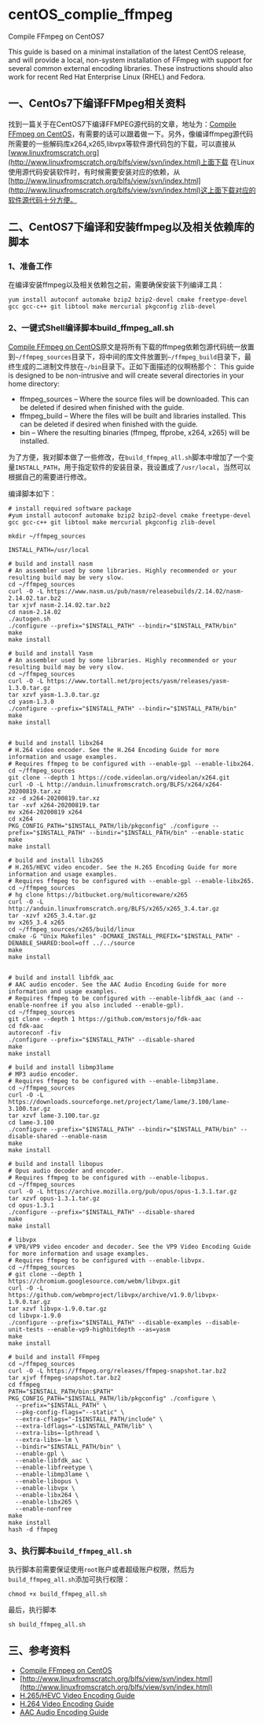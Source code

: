 # centOS_complie_ffmpeg
Compile FFmpeg on CentOS7

This guide is based on a minimal installation of the latest CentOS release, and will provide a local, non-system installation of FFmpeg with support for several common external encoding libraries. These instructions should also work for recent Red Hat Enterprise Linux (RHEL) and Fedora.

## 一、CentOs7下编译FFMpeg相关资料
   找到一篇关于在CentOS7下编译FFMPEG源代码的文章，地址为：[Compile FFmpeg on CentOS](https://trac.ffmpeg.org/wiki/CompilationGuide/Centos)，有需要的话可以跟着做一下。另外，像编译ffmpeg源代码所需要的一些解码库x264,x265,libvpx等软件源代码包的下载，可以直接从[www.linuxfromscratch.org](http://www.linuxfromscratch.org/blfs/view/svn/index.html)上面下载
在Linux使用源代码安装软件时，有时候需要安装对应的依赖，从[http://www.linuxfromscratch.org/blfs/view/svn/index.html](http://www.linuxfromscratch.org/blfs/view/svn/index.html)这上面下载对应的软件源代码十分方便。

## 二、CentOS7下编译和安装ffmpeg以及相关依赖库的脚本
### 1、准备工作
在编译安装ffmpeg以及相关依赖包之前，需要确保安装下列编译工具：
```shell
yum install autoconf automake bzip2 bzip2-devel cmake freetype-devel gcc gcc-c++ git libtool make mercurial pkgconfig zlib-devel
```

### 2、一键式Shell编译脚本build_ffmpeg_all.sh
[Compile FFmpeg on CentOS](https://trac.ffmpeg.org/wiki/CompilationGuide/Centos)原文是将所有下载的ffmpeg依赖包源代码统一放置到`~/ffmpeg_sources`目录下，将中间的库文件放置到`~/ffmpeg_build`目录下，最终生成的二进制文件放在`~/bin`目录下。正如下面描述的仪啊杨那个：
This guide is designed to be non-intrusive and will create several directories in your home directory:
- ffmpeg_sources – Where the source files will be downloaded. This can be deleted if desired when finished with the guide.
- ffmpeg_build – Where the files will be built and libraries installed. This can be deleted if desired when finished with the guide.
- bin – Where the resulting binaries (ffmpeg, ffprobe, x264, x265) will be installed.

为了方便，我对脚本做了一些修改，在`build_ffmpeg_all.sh`脚本中增加了一个变量`INSTALL_PATH`，用于指定软件的安装目录，我设置成了`/usr/local`，当然可以根据自己的需要进行修改。

编译脚本如下：
```shell
# install required software package
#yum install autoconf automake bzip2 bzip2-devel cmake freetype-devel gcc gcc-c++ git libtool make mercurial pkgconfig zlib-devel

mkdir ~/ffmpeg_sources

INSTALL_PATH=/usr/local

# build and install nasm
# An assembler used by some libraries. Highly recommended or your resulting build may be very slow.
cd ~/ffmpeg_sources
curl -O -L https://www.nasm.us/pub/nasm/releasebuilds/2.14.02/nasm-2.14.02.tar.bz2
tar xjvf nasm-2.14.02.tar.bz2
cd nasm-2.14.02
./autogen.sh
./configure --prefix="$INSTALL_PATH" --bindir="$INSTALL_PATH/bin"
make
make install

# build and install Yasm
# An assembler used by some libraries. Highly recommended or your resulting build may be very slow.
cd ~/ffmpeg_sources
curl -O -L https://www.tortall.net/projects/yasm/releases/yasm-1.3.0.tar.gz
tar xzvf yasm-1.3.0.tar.gz
cd yasm-1.3.0
./configure --prefix="$INSTALL_PATH" --bindir="$INSTALL_PATH/bin"
make
make install


# build and install libx264
# H.264 video encoder. See the H.264 Encoding Guide for more information and usage examples.
# Requires ffmpeg to be configured with --enable-gpl --enable-libx264.
cd ~/ffmpeg_sources
git clone --depth 1 https://code.videolan.org/videolan/x264.git
curl -O -L http://anduin.linuxfromscratch.org/BLFS/x264/x264-20200819.tar.xz
xz -d x264-20200819.tar.xz
tar -xvf x264-20200819.tar
mv x264-20200819 x264
cd x264
PKG_CONFIG_PATH="$INSTALL_PATH/lib/pkgconfig" ./configure --prefix="$INSTALL_PATH" --bindir="$INSTALL_PATH/bin" --enable-static
make
make install

# build and install libx265
# H.265/HEVC video encoder. See the H.265 Encoding Guide for more information and usage examples.
# Requires ffmpeg to be configured with --enable-gpl --enable-libx265.
cd ~/ffmpeg_sources
# hg clone https://bitbucket.org/multicoreware/x265
curl -O -L http://anduin.linuxfromscratch.org/BLFS/x265/x265_3.4.tar.gz
tar -xzvf x265_3.4.tar.gz
mv x265_3.4 x265
cd ~/ffmpeg_sources/x265/build/linux
cmake -G "Unix Makefiles" -DCMAKE_INSTALL_PREFIX="$INSTALL_PATH" -DENABLE_SHARED:bool=off ../../source
make
make install


# build and install libfdk_aac
# AAC audio encoder. See the AAC Audio Encoding Guide for more information and usage examples.
# Requires ffmpeg to be configured with --enable-libfdk_aac (and --enable-nonfree if you also included --enable-gpl).
cd ~/ffmpeg_sources
git clone --depth 1 https://github.com/mstorsjo/fdk-aac
cd fdk-aac
autoreconf -fiv
./configure --prefix="$INSTALL_PATH" --disable-shared
make
make install

# build and install libmp3lame
# MP3 audio encoder.
# Requires ffmpeg to be configured with --enable-libmp3lame.
cd ~/ffmpeg_sources
curl -O -L https://downloads.sourceforge.net/project/lame/lame/3.100/lame-3.100.tar.gz
tar xzvf lame-3.100.tar.gz
cd lame-3.100
./configure --prefix="$INSTALL_PATH" --bindir="$INSTALL_PATH/bin" --disable-shared --enable-nasm
make
make install

# build and install libopus
# Opus audio decoder and encoder.
# Requires ffmpeg to be configured with --enable-libopus.
cd ~/ffmpeg_sources
curl -O -L https://archive.mozilla.org/pub/opus/opus-1.3.1.tar.gz
tar xzvf opus-1.3.1.tar.gz
cd opus-1.3.1
./configure --prefix="$INSTALL_PATH" --disable-shared
make
make install

# libvpx
# VP8/VP9 video encoder and decoder. See the VP9 Video Encoding Guide for more information and usage examples.
# Requires ffmpeg to be configured with --enable-libvpx.
cd ~/ffmpeg_sources
# git clone --depth 1 https://chromium.googlesource.com/webm/libvpx.git
curl -O -L https://github.com/webmproject/libvpx/archive/v1.9.0/libvpx-1.9.0.tar.gz
tar xzvf libvpx-1.9.0.tar.gz
cd libvpx-1.9.0
./configure --prefix="$INSTALL_PATH" --disable-examples --disable-unit-tests --enable-vp9-highbitdepth --as=yasm
make
make install

# build and install FFmpeg
cd ~/ffmpeg_sources
curl -O -L https://ffmpeg.org/releases/ffmpeg-snapshot.tar.bz2
tar xjvf ffmpeg-snapshot.tar.bz2
cd ffmpeg
PATH="$INSTALL_PATH/bin:$PATH" PKG_CONFIG_PATH="$INSTALL_PATH/lib/pkgconfig" ./configure \
  --prefix="$INSTALL_PATH" \
  --pkg-config-flags="--static" \
  --extra-cflags="-I$INSTALL_PATH/include" \
  --extra-ldflags="-L$INSTALL_PATH/lib" \
  --extra-libs=-lpthread \
  --extra-libs=-lm \
  --bindir="$INSTALL_PATH/bin" \
  --enable-gpl \
  --enable-libfdk_aac \
  --enable-libfreetype \
  --enable-libmp3lame \
  --enable-libopus \
  --enable-libvpx \
  --enable-libx264 \
  --enable-libx265 \
  --enable-nonfree
make
make install
hash -d ffmpeg

```

### 3、执行脚本`build_ffmpeg_all.sh`
执行脚本前需要保证使用`root`账户或者超级账户权限，然后为`build_ffmpeg_all.sh`添加可执行权限：
```shell
chmod +x build_ffmpeg_all.sh
```
最后，执行脚本
```shell
sh build_ffmpeg_all.sh
```

## 三、参考资料
- [Compile FFmpeg on CentOS](https://trac.ffmpeg.org/wiki/CompilationGuide/Centos)
- [http://www.linuxfromscratch.org/blfs/view/svn/index.html](http://www.linuxfromscratch.org/blfs/view/svn/index.html)
- [H.265/HEVC Video Encoding Guide](https://trac.ffmpeg.org/wiki/Encode/H.265)
- [H.264 Video Encoding Guide](https://trac.ffmpeg.org/wiki/Encode/H.264)
- [AAC Audio Encoding Guide](https://trac.ffmpeg.org/wiki/Encode/AAC)
